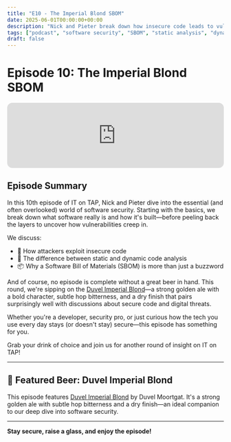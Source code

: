 ```yaml
---
title: "E10 - The Imperial Blond SBOM"
date: 2025-06-01T00:00:00+00:00
description: "Nick and Pieter break down how insecure code leads to vulnerabilities, explore static vs. dynamic analysis, and sip a Duvel Imperial Blond while stressing the importance of an SBOM."
tags: ["podcast", "software security", "SBOM", "static analysis", "dynamic analysis", "beer"]
draft: false
---
```


# Episode 10: The Imperial Blond SBOM

<iframe style="border-radius:12px" src="https://open.spotify.com/embed/episode/72Lg1LJObyqs6fffosJG9M?utm_source=generator&theme=0" width="100%" height="152" frameBorder="0" allowfullscreen="" allow="autoplay; clipboard-write; encrypted-media; fullscreen; picture-in-picture" loading="lazy"></iframe>

## Episode Summary

In this 10th episode of IT on TAP, Nick and Pieter dive into the essential (and often overlooked) world of software security. Starting with the basics, we break down what software really is and how it's built—before peeling back the layers to uncover how vulnerabilities creep in.

We discuss:
- 🔐 How attackers exploit insecure code
- 🔨 The difference between static and dynamic code analysis
- 📦 Why a Software Bill of Materials (SBOM) is more than just a buzzword

And of course, no episode is complete without a great beer in hand. This round, we're sipping on the [Duvel Imperial Blond](https://untappd.com/b/duvel-moortgat-duvel-imperial-blond/6203637)—a strong golden ale with a bold character, subtle hop bitterness, and a dry finish that pairs surprisingly well with discussions about secure code and digital threats.

Whether you're a developer, security pro, or just curious how the tech you use every day stays (or doesn't stay) secure—this episode has something for you.

Grab your drink of choice and join us for another round of insight on IT on TAP!

---

## 🍺 Featured Beer: Duvel Imperial Blond

This episode features [Duvel Imperial Blond](https://untappd.com/b/duvel-moortgat-duvel-imperial-blond/6203637) by Duvel Moortgat. It's a strong golden ale with subtle hop bitterness and a dry finish—an ideal companion to our deep dive into software security.

---

**Stay secure, raise a glass, and enjoy the episode!**
